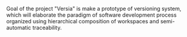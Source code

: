 Goal of the project "Versia" is make a prototype of versioning system, which will elaborate the paradigm of software development process organized using hierarchical composition of workspaces and semi-automatic traceability.
